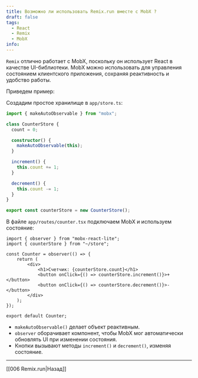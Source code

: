 ```yaml
---
title: Возможно ли использовать Remix.run вместе с MobX ?
draft: false
tags:
  - React
  - Remix
  - MobX
info:
---
```


`Remix` отлично работает с MobX, поскольку он использует React в качестве UI-библиотеки. MobX можно использовать для управления состоянием клиентского приложения, сохраняя реактивность и удобство работы.

Приведем пример:

Создадим простое хранилище в `app/store.ts`:

```ts
import { makeAutoObservable } from "mobx";  

class CounterStore {   
  count = 0;    

  constructor() {     
    makeAutoObservable(this);   
  }    

  increment() {     
    this.count += 1;   
  }    

  decrement() {     
    this.count -= 1;   
  } 
}  

export const counterStore = new CounterStore();
```

В файле `app/routes/counter.tsx` подключаем MobX и используем состояние:

```tsx
import { observer } from "mobx-react-lite"; 
import { counterStore } from "~/store";  

const Counter = observer(() => {   
	return (     
		<div>       
			<h1>Счетчик: {counterStore.count}</h1>       
			<button onClick={() => counterStore.increment()}>+</button>       
			<button onClick={() => counterStore.decrement()}>-</button>     
		</div>   
	); 
});  

export default Counter;
```

- `makeAutoObservable()` делает объект реактивным.
- `observer` оборачивает компонент, чтобы MobX мог автоматически обновлять UI при изменении состояния.
- Кнопки вызывают методы `increment()` и `decrement()`, изменяя состояние.

___

[[006 Remix.run|Назад]]